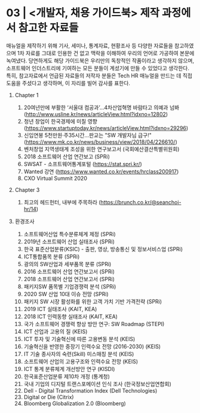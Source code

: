# 03 \| <개발자, 채용 가이드북> 제작 과정에서 참고한 자료들

매뉴얼을 제작하기 위해 기사, 세미나, 통계자료, 현황조사 등 다양한 자료들을 참고하였으며 1차 자료를 그대로 인용한 건 없고 맥락을 이해하여 우리의 언어로 가공하여 본문에 녹여냈다. 당연하게도 해당 가이드북은 우리만의 독창적인 작품이라고 생각하지 않으며, 소프트웨어 인더스트리에 기여하는 모든 분들이 계셨기에 만들 수 있었다고 생각한다. 특히, 참고자료에서 언급된 자료들의 저작자 분들은 Tech HR 매뉴얼을 만드는 데 직접 도움을 주셨다고 생각하며, 이 자리를 빌어 감사를 표한다.

1. Chapter 1 
   1. 20여년만에 부활한 ‘서울대 컴공과’…4차산업혁명 바람타고 의예과 넘봐(http://www.usline.kr/news/articleView.html?idxno=12802)
   2. 청년 창업이 한국경제에 미칠 영향 (https://www.startuptoday.kr/news/articleView.html?idxno=29296) 
   3. 신입연봉 5천만원·주35시간…판교는 "SW 개발자님 급구!" (https://www.mk.co.kr/news/business/view/2018/04/226610/)
   4. 벤처창업 지역생태계 조성을 위한 연구보고서 (국회예산결산특별위원회)
   5. 2018 소프트웨어 산업 연간보고 (SPRi)
   6. SWSAT - 소프트웨어통계포털 (https://stat.spri.kr/)
   7. Wanted 강연 (https://www.wanted.co.kr/events/hrclass200917) 
   8. CXO Virtual Summit 2020

2. Chapter 3
   1. 최고의 헤드헌터, 내부에 주목하라 (https://brunch.co.kr/@seanchoi-hr/14)
3. 환경조사
   1. 소프트웨어산업 특수분류체계 제정 (SPRi)
   2. 2019년 소프트웨어 산업 실태조사 (SPRi)
   3. 한국 표준산업분류(KSIC) - 출판, 영상, 방송통신 및 정보서비스업 (SPRi)
   4. ICT통합품목 분류 (SPRi)
   5. 광의의 SW산업과 세부품목 분류 (SPRi)
   6. 2016 소프트웨어 산업 연간보고서 (SPRi)
   7. 2018 소프트웨어 산업 연간보고서 (SPRi)
   8. 패키지SW 품목별 기업경쟁력 분석 (SPRi)
   9. 2020 SW 산업 10대 이슈 전망 (SPRi)
   10. 패키지 SW 시장 활성화를 위한 고객 가치 기반 가격전략 (SPRi)
   11. 2019 ICT 실태조사 (KAIT, KEA)
   12. 2018 ICT 인력동향 실태조사 (KAIT, KEA)
   13. 국가 소프트웨어 경쟁력 향상 방안 연구: SW Roadmap (STEPI)
   14. ICT 산업과 고용의 질 (KEIS)
   15. ICT 투자 및 기술혁신에 따른 고용변동 분석 (KEIS)
   16. 기술혁신을 반영한 중장기 인력수요 전망 (2016-2030) (KEIS)
   17. IT 기술 종사자의 숙련(Skill) 미스매칭 분석 (KEIS)
   18. 소프트웨어 산업의 고용구조와 인력수요 전망 (KEIS)
   19. ICT 통계 분류체계 개선방안 연구 (KISDI)
   20. 한국표준산업분류 제10차 개정 (통계청)
   21. 국내 기업의 디지털 트랜스포메이션 인식 조사 (한국정보산업연합회)
   22. Dell - Digital Transformation Index (Dell Technologies)
   23. Digital or Die (Citrix)
   24. Bloomberg Globalization 2.0 (Bloomberg)
